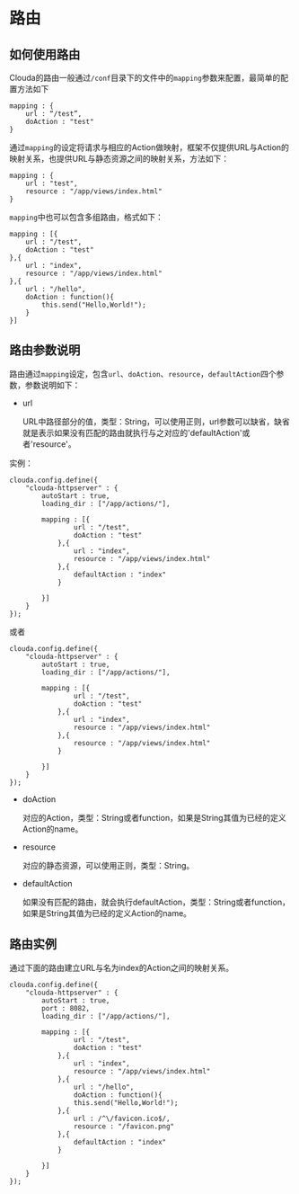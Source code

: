 # 路由

## 如何使用路由

Clouda的路由一般通过`/conf`目录下的文件中的`mapping`参数来配置，最简单的配置方法如下

	mapping : {
		url : “/test”,
		doAction : "test"
	}
	
通过`mapping`的设定将请求与相应的Action做映射，框架不仅提供URL与Action的映射关系，也提供URL与静态资源之间的映射关系，方法如下：

	mapping : {
		url : "test",
		resource : "/app/views/index.html"
	}
	
`mapping`中也可以包含多组路由，格式如下：

	mapping : [{
		url : "/test",
		doAction : "test"
	},{
		url : "index",
		resource : "/app/views/index.html"
	},{
		url : "/hello",
		doAction : function(){
			this.send("Hello,World!");
		}
	}]

## 路由参数说明

路由通过`mapping`设定，包含`url`、`doAction`、`resource`，`defaultAction`四个参数，参数说明如下：

- url

	URL中路径部分的值，类型：String，可以使用正则，url参数可以缺省，缺省就是表示如果没有匹配的路由就执行与之对应的'defaultAction'或者'resource'。
	
实例：
	
	clouda.config.define({
		"clouda-httpserver" : {
			autoStart : true,
			loading_dir : ["/app/actions/"],
			
			mapping : [{
					url : "/test",
					doAction : "test"
				},{
					url : "index",
					resource : "/app/views/index.html"
				},{
					defaultAction : "index"
				}
				
			}]
		}
	});
	
或者

	clouda.config.define({
		"clouda-httpserver" : {
			autoStart : true,
			loading_dir : ["/app/actions/"],
			
			mapping : [{
					url : "/test",
					doAction : "test"
				},{
					url : "index",
					resource : "/app/views/index.html"
				},{
					resource : "/app/views/index.html"
				}
				
			}]
		}
	});

* doAction

	对应的Action，类型：String或者function，如果是String其值为已经的定义Action的name。
	
* resource

	对应的静态资源，可以使用正则，类型：String。
	
* defaultAction

	如果没有匹配的路由，就会执行defaultAction，类型：String或者function，如果是String其值为已经的定义Action的name。




## 路由实例

通过下面的路由建立URL与名为index的Action之间的映射关系。

	clouda.config.define({
		"clouda-httpserver" : {
			autoStart : true,
			port : 8082,
			loading_dir : ["/app/actions/"],
			
			mapping : [{
					url : "/test",
					doAction : "test"
				},{
					url : "index",
					resource : "/app/views/index.html"
				},{
					url : "/hello",
					doAction : function(){
					this.send("Hello,World!");
				},{
					url : /^\/favicon.ico$/,
					resource : "/favicon.png"
				},{
					defaultAction : "index"
				}
				
			}]
		}
	});




